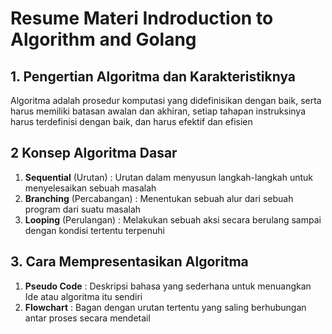 # **Resume Materi Indroduction to Algorithm and Golang**

## **1. Pengertian Algoritma dan Karakteristiknya**

Algoritma adalah prosedur komputasi yang didefinisikan dengan baik, serta harus memiliki batasan awalan dan akhiran, setiap tahapan instruksinya harus terdefinisi dengan baik, dan harus efektif dan efisien

## **2 Konsep Algoritma Dasar**

1. **Sequential** (Urutan)
   : Urutan dalam menyusun langkah-langkah untuk menyelesaikan sebuah masalah
2. **Branching** (Percabangan)
   : Menentukan sebuah alur dari sebuah program dari suatu masalah
3. **Looping** (Perulangan)
   : Melakukan sebuah aksi secara berulang sampai dengan kondisi tertentu terpenuhi

## **3. Cara Mempresentasikan Algoritma**

1. **Pseudo Code**
   : Deskripsi bahasa yang sederhana untuk menuangkan Ide atau algoritma itu sendiri
2. **Flowchart**
   : Bagan dengan urutan tertentu yang saling berhubungan antar proses secara mendetail
